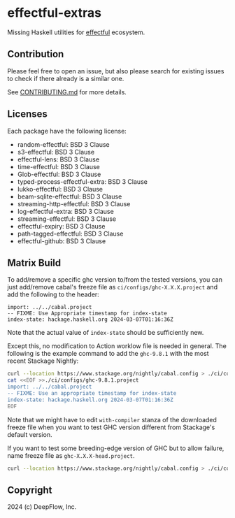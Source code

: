 # effectful-extras

Missing Haskell utilities for [effectful][effectful] ecosystem.

[effectful]: https://hackage.haskell.org/package/effectful

## Contribution

Please feel free to open an issue, but also please search for existing issues to check if there already is a similar one.

See [CONTRIBUTING.md][CONTRIBUTING] for more details.

[CONTRIBUTING]: ./CONTRIBUTING.md

## Licenses

Each package have the following license:

- random-effectful: BSD 3 Clause
- s3-effectful: BSD 3 Clause
- effectful-lens: BSD 3 Clause
- time-effectful: BSD 3 Clause
- Glob-effectful: BSD 3 Clause
- typed-process-effectful-extra: BSD 3 Clause
- lukko-effectful: BSD 3 Clause
- beam-sqlite-effectful: BSD 3 Clause
- streaming-http-effectful: BSD 3 Clause
- log-effectful-extra: BSD 3 Clause
- streaming-effectful: BSD 3 Clause
- effectful-expiry: BSD 3 Clause
- path-tagged-effectful: BSD 3 Clause
- effectful-github: BSD 3 Clause

## Matrix Build

To add/remove a specific ghc version to/from the tested versions, you can just add/remove cabal's freeze file as `ci/configs/ghc-X.X.X.project` and add the following to the header:

```cabal
import: ../../cabal.project
-- FIXME: Use Appropriate timestamp for index-state
index-state: hackage.haskell.org 2024-03-07T01:16:36Z
```

Note that the actual value of `index-state` should be sufficiently new.

Except this, no modification to Action worklow file is needed in general.
The following is the example command to add the `ghc-9.8.1` with the most recent Stackage Nightly:

```bash
curl --location https://www.stackage.org/nightly/cabal.config > ./ci/configs/ghc-9.8.1.project
cat <<EOF >>./ci/configs/ghc-9.8.1.project
import: ../../cabal.project
-- FIXME: Use an appropriate timestamp for index-state
index-state: hackage.haskell.org 2024-03-07T01:16:36Z
EOF
```

Note that we might have to edit `with-compiler` stanza of the downloaded freeze file when you want to test GHC version different from Stackage's default version.

If you want to test some breeding-edge version of GHC but to allow failure, name freeze file as `ghc-X.X.X-head.project`.

```bash
curl --location https://www.stackage.org/nightly/cabal.config > ./ci/configs/ghc-9.10.1-head.project
```

## Copyright

2024 (c) DeepFlow, Inc.
